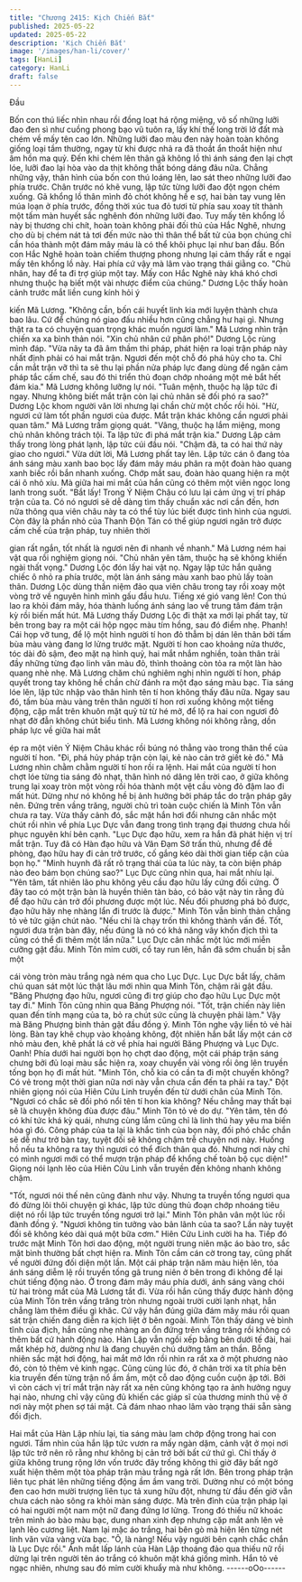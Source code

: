 ```yaml
---
title: "Chương 2415: Kịch Chiến Bắt"
published: 2025-05-22
updated: 2025-05-22
description: 'Kịch Chiến Bắt'
image: '/images/han-li/cover/'
tags: [HanLi]
category: HanLi
draft: false
---
```


Đầu

Bốn con thú liếc nhìn nhau rồi đồng loạt há rộng miệng, vô số
những lưỡi đao đen sì như cuồng phong bạo vũ tuôn ra, lấy khí
thế long trời lở đất mà chém về mấy tên cao lớn.
Những lưỡi đao màu đen này hoàn toàn không giống loại tầm
thường, ngay từ khi được nhả ra đã thoắt ẩn thoắt hiện như âm
hồn ma quỷ. Đến khi chém lên thân gã không lồ thì ánh sáng đen
lại chợt lóe, lưỡi đao lại hòa vào da thịt không thất bóng dáng đâu
nữa.
Chẳng những vậy, thân hình của bốn con thú loáng lên, lao sát
theo những lưỡi đao phía trước. Chân trước nó khẽ vung, lập tức
từng lưỡi đao đột ngọn chém xuống.
Gã khổng lồ thân mình đỏ chót không hề e sợ, hai bàn tay vung
lên múa loạn ở phía trước, đồng thời xúc tua đỏ tươi từ phía sau
xoay tít thành một tấm màn huyết sắc nghênh đón những lưỡi
đao.
Tuy mấy tên khổng lồ này bị thương chi chít, hoàn toàn không
phải đối thủ của Hắc Nghê, nhưng cho dù bị chém nát tả tơi đến
mức nào thì thân thể bất tử của bọn chúng chỉ cần hóa thành một
đám mây máu là có thể khôi phục lại như ban đầu.
Bốn con Hắc Nghê hoàn toàn chiếm thượng phong nhưng lại cảm
thấy rất e ngại mấy tên khổng lồ này. Hai phía cứ vậy mà lâm vào
trạng thái giằng co.
"Chủ nhân, hay để ta đi trợ giúp một tay. Mấy con Hắc Nghê này
khá khó chơi nhưng thuộc hạ biết một vài nhược điểm của
chúng." Dương Lộc thấy hoàn cảnh trước mắt liền cung kính hỏi ý

kiến Mã Lương.
"Không cần, bốn cái huyết linh kia mới luyện thành chưa bao lâu.
Cứ để chúng nó giao đấu nhiều hơn cũng chẳng hư hại gì. Nhưng
thật ra ta có chuyện quan trọng khác muốn ngươi làm." Mã
Lương nhìn trận chiến xa xa bình thản nói.
"Xin chủ nhân cứ phân phó!" Dương Lộc rùng mình đáp.
"Vừa nãy ta đã âm thầm thi pháp, phát hiện ra loại trận pháp này
nhất định phải có hai mắt trận. Ngươi đến một chỗ đó phá hủy
cho ta. Chỉ cần mắt trận vỡ thì ta sẽ thu lại phần nửa pháp lực
đang dùng để ngăn cảm pháp tắc cấm chế, sau đó thi triển thủ
đoạn chớp nhoáng một mẻ bắt hết đám kia." Mã Lương không
lưỡng lự nói.
"Tuân mệnh, thuộc hạ lập tức đi ngay. Nhưng không biết mắt trận
còn lại chủ nhân sẽ đối phó ra sao?" Dương Lộc khom người vân
lời nhưng lại chần chừ một chốc rồi hỏi.
"Hừ, ngươi cứ làm tốt phần ngươi của được. Mắt trận khác không
cần ngươi phải quan tâm." Mã Lương trầm giọng quát.
"Vâng, thuộc hạ lắm miệng, mong chủ nhân không trách tội. Ta
lập tức đi phá mắt trận kia." Dương Lập cảm thấy trong lòng phát
lạnh, lập tức cúi đầu nói.
"Chậm đã, ta có hai thứ này giao cho ngươi."
Vừa dứt lời, Mã Lương phất tay lên. Lập tức cán ô đang tỏa ánh
sáng màu xanh bao bọc lấy đám mây máu phân ra một đoàn hào
quang xanh biếc rồi bắn nhanh xuống. Chớp mắt sau, đoàn hào
quang hiện ra một cái ô nhỏ xíu. Mà giữa hai mi mắt của hắn
cũng có thêm một viên ngọc long lanh trong suốt.
"Bắt lấy! Trong Ý Niệm Châu có lưu lại cảm ứng vị trí pháp trận
của ta. Có nó ngươi sẽ dễ dàng tìm thấy chuẩn xác nơi cần đến,
hơn nữa thông qua viên châu này ta có thể tùy lúc biết được tình
hình của ngươi. Còn đây là phần nhỏ của Thanh Độn Tán có thể
giúp ngươi ngăn trở được cấm chế của trận pháp, tuy nhiên thời

gian rất ngắn, tốt nhất là ngươi nên đi nhanh về nhanh." Mã
Lương ném hai vật qua rồi nghiệm giọng nói.
"Chủ nhân yên tâm, thuộc hạ sẽ không khiến ngài thất vọng."
Dương Lộc đón lấy hai vật nọ.
Ngay lập tức hắn quăng chiếc ô nhỏ ra phía trước, một làn ánh
sáng màu xanh bao phủ lấy toàn thân. Dương Lộc dùng thần
niệm đảo qua viên châu trong tay rồi xoay một vòng trở về
nguyên hình mình gấu đầu hưu.
Tiếng xé gió vang lên!
Con thú lao ra khỏi đám mây, hóa thành luống ánh sáng lao về
trung tâm đám trận kỳ rồi biến mất hút.
Mã Lương thấy Dương Lộc đi thật xa mới lại phất tay, từ bên
trong bay ra một cái hộp ngọc màu tím hồng, sau đó điểm nhẹ.
Phanh!
Cái họp vỡ tung, để lộ một hình người tí hon đỏ thẫm bị dán lên
thân bởi tấm bùa màu vàng đang lơ lửng trước mặt.
Người tí hon cao khoảng nửa thước, tóc dài đỏ sậm, đeo mặt nạ
hình quỷ, hai mắt nhắm nghiền, toàn thân trải đầy những từng
đạo linh văn màu đỏ, thình thoảng còn tỏa ra một làn hào quang
nhè nhẹ.
Mã Lương chăm chú nghiêm nghị nhìn người tí hon, pháp quyết
trong tay không hề chần chừ đánh ra một đạo sáng màu bạc.
Tia sáng lóe lên, lập tức nhập vào thân hình tên tí hon không thấy
đâu nữa.
Ngay sau đó, tấm bùa màu vàng trên thân người tí hon rơi xuống
không một tiếng động, cặp mắt trên khuôn mặt quỷ từ từ hé mở,
để lộ ra hai con ngươi đỏ nhạt đờ đẫn không chút biểu tình.
Mã Lương không nói không rằng, dồn pháp lực về giữa hai mắt

ép ra một viên Ý Niệm Châu khác rồi búng nó thẳng vào trong
thân thể của người tí hon.
"Đi, phá hủy pháp trận còn lại, kẻ nào cản trở giết kẻ đó." Mã
Lương nhìn chằm chằm người tí hon rồi ra lệnh.
Hai mắt của người tí hon chợt lóe từng tia sáng đỏ nhạt, thân
hình nó dâng lên trời cao, ở giữa không trung lại xoay tròn một
vòng rồi hóa thành một vệt cầu vòng đỏ đậm lao đi mất hút.
Dừng như nó không hề bị ảnh hưởng bởi pháp tắc do trận pháp
gây nên.
Đứng trên vầng trăng, người chủ trì toàn cuộc chiến là Minh Tôn
vẫn chưa ra tay. Vừa thấy cảnh đó, sắc mặt hắn hơi đổi nhưng
cân nhắc một chút rồi nhìn về phía Lục Dực vẫn đang trong tình
trạng đại thương chưa hồi phục nguyên khí bên cạnh.
"Lục Dực đạo hữu, xem ra hắn đã phát hiện vị trí mắt trận. Tuy đã
có Hàn đạo hữu và Vân Đạm Sở trấn thủ, nhưng để đề phòng,
đạo hữu hay đi cản trở trước, cố gắng kéo dài thời gian tiếp cận
của bọn họ."
"Minh huynh đã rất rõ trạng thái của ta lúc này, ta còn biện pháp
nào đeo bám bọn chúng sao?" Lục Dực cũng nhìn qua, hai mắt
nhíu lại.
"Yên tâm, tất nhiên lão phu không yêu cầu đạo hữu lấy cứng đối
cứng. Ở đây tao có một trận bàn là huyền thiên tàn bảo, có bảo
vật này tin rằng đủ để đạo hữu cản trở đối phương được một lúc.
Nếu đối phương phá bỏ được, đạo hữu hãy nhẹ nhàng lẩn đi
trước là được." Minh Tôn vẫn bình thản chẳng tỏ vẻ tức giận chút
nào.
"Nếu chỉ là chạy trốn thì không thành vấn đề. Tốt, ngươi đưa trận
bàn đây, nếu đúng là nó có khả năng vây khốn địch thì ta cũng có
thể đi thêm một lần nữa." Lục Dực cân nhắc một lúc mới miễn
cưỡng gật đầu.
Minh Tôn mỉm cười, cổ tay run lên, hắn đã sớm chuẩn bị sẵn một

cái vòng tròn màu trắng ngà ném qua cho Lục Dực.
Lục Dực bắt lấy, chăm chú quan sát một lúc thật lâu mới nhìn qua
Minh Tôn, chậm rãi gật đầu.
"Băng Phượng đạo hữu, ngươi cũng đi trợ giúp cho đạo hữu Lục
Dực một tay đi." Minh Tôn cũng nhìn qua Băng Phượng nói.
"Tốt, trận chiến này liên quan đến tính mạng của ta, bỏ ra chút
sức cũng là chuyện phải làm." Vậy mà Băng Phượng bình thản
gật đầu đồng ý.
Minh Tôn nghe vậy liền tỏ vẻ hài lòng. Bàn tay khẽ chụp vào
khoảng không, đột nhiên hắn bắt lấy một cán cờ nhỏ màu đen,
khẽ phất lá cờ về phía hai người Băng Phượng và Lục Dực.
Oanh!
Phía dưới hai người bọn họ chợt dao động, một cái pháp trận
sáng chưng bởi đủ loại màu sắc hiện ra, xoay chuyển vài vòng rồi
ông lên truyền tống bọn họ đi mất hút.
"Minh Tôn, chỗ kia có cần ta đi một chuyến không? Có vẻ trong
một thời gian nữa nơi này vẫn chưa cần đến ta phải ra tay." Đột
nhiên giọng nói của Hiên Cửu Linh truyền đến từ dưới chân của
Minh Tôn.
"Ngươi có chắc sẽ đối phó nổi tên tí hon kia không? Nếu chẳng
may thất bại sẽ là chuyện không đùa được đâu." Minh Tôn tỏ vẻ
do dự.
"Yên tâm, tên đó có khí tức khá kỳ quái, nhưng cùng lắm cũng chỉ
là linh thú hay yêu ma biến hóa gì đó. Công pháp của ta lại là
khắc tinh của bọn này, đối phó chắc chắn sẽ dễ như trở bàn tay,
tuyệt đối sẽ không chậm trễ chuyện nơi này. Huống hồ nếu ta
không ra tay thì ngươi có thể đích thân qua đó. Nhưng nơi này chỉ
có mình ngươi mới có thể mượn trận pháp để khổng chế toàn bộ
cục diện!" Giọng nói lạnh lẽo của Hiên Cửu Linh vẫn truyền đến
không nhanh không chậm.

"Tốt, ngươi nói thế nên cũng đành như vậy. Nhưng ta truyền tống
ngươi qua đó đừng lôi thôi chuyện gì khác, lập tức dùng thủ đoạn
chớp nhoáng tiêu diệt nó rồi lập tức truyền tống ngươi trở lại."
Minh Tôn phân vân một lúc rồi đành đồng ý.
"Ngươi không tin tưởng vào bản lãnh của ta sao? Lần này tuyệt
đối sẽ không kéo dài quá một bữa cơm." Hiên Cửu Linh cười ha
ha.
Tiếp đó trước mặt Minh Tôn hơi dao động, một người trung niên
mặc áo bào tro, sắc mặt bình thường bất chợt hiện ra.
Minh Tôn cầm cán cờ trong tay, cũng phất về người đứng đối diện
một lần. Một cái pháp trận năm màu hiện lên, tỏa ánh sáng diễm
lệ rồi truyền tống gã trung niên ở bên trong đi không để lại chút
tiếng động nào.
Ở trong đám mây máu phía dưới, ánh sáng vàng chói từ hai tròng
mắt của Mã Lương tắt đi. Vừa rồi hắn cũng thấy được hành động
của Minh Tôn trên vầng trăng tròn nhưng ngoài trười cười lạnh
nhạt, hắn chẳng làm thêm điều gì khăc. Cứ vậy hắn đúng giữa
đám mây máu rồi quan sát trận chiến đang diễn ra kịch liệt ở bên
ngoài.
Minh Tôn thấy dáng vẻ bình tĩnh của địch, hắn cũng nhẹ nhàng
an ổn đứng trên vầng trăng rồi không có thêm bất cứ hành động
nào.
Hàn Lập vẫn ngồi xếp bằng bên dưới tế đài, hai mắt khép hờ,
dường như là đang chuyên chú dưỡng tâm an thần.
Bỗng nhiên sắc mặt hơi động, hai mắt mở lớn rồi nhìn ra rất xa ở
một phương nào đó, còn tỏ thêm vẻ kinh ngạc.
Cũng cùng lúc đó, ở chân trời xa tít phía bên kia truyền đến từng
trận nổ ầm ầm, một cỗ dao động cuồn cuộn ập tới. Bởi vì còn
cách vị trí mắt trận này rất xa nên cũng không tạo ra ảnh hưởng
nguy hại nào, nhưng chỉ vậy cũng đủ khiến các giáp sĩ của
thương minh thủ vệ ở nơi này một phen sợ tái mật. Cả đám nhao
nhao lâm vào trạng thái sẵn sàng đối địch.

Hai mắt của Hàn Lập nhíu lại, tia sáng màu lam chớp động trong
hai con ngươi. Tầm nhìn của hắn lập tức vươn ra mấy ngàn dặm,
cảnh vật ở mọi nơi lập tức trở nên rõ rằng như không bị cản trở
bởi bất cứ thứ gì.
Chỉ thấy ở giữa không trung rộng lớn vốn trước đây trống không
thì giờ đây bất ngờ xuất hiện thêm một tòa pháp trận màu trắng
ngà rất lớn.
Bên trong pháp trận liên tục phát lên những tiếng động ầm ầm
vang trời. Dường như có một bóng đen cao hơn mười trượng liên
tục tả xung hữu đột, nhưng từ đầu đến giờ vẫn chưa cách nào
sông ra khỏi màn sáng được.
Mà trên đỉnh của trận pháp lại có hai người một nam một nữ đang
đứng lơ lửng.
Trong đó thiếu nữ khoác trên mình áo bào màu bạc, dung nhan
xinh đẹp nhưng cặp mắt anh lên vẻ lạnh lẽo cương liệt. Nam lại
mặc áo trắng, hai bên gò mà hiện lên từng nét linh văn vừa vàng
vừa bạc.
"Ô, là nàng! Nếu vậy người bên cạnh chắc chắn là Lục Dực rồi."
Ánh mắt lấp lánh của Hàn Lập thoáng đảo qua thiếu nữ rồi dừng
lại trên người tên áo trắng có khuôn mặt khá giống mình. Hắn tỏ
vẻ ngạc nhiên, nhưng sau đó mỉm cười khuẩy mà như không.
------oOo------
